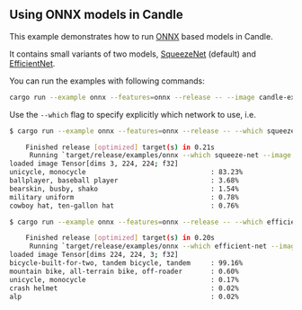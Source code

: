 ## Using ONNX models in Candle

This example demonstrates how to run [ONNX](https://github.com/onnx/onnx) based models in Candle.

It contains small variants of two models, [SqueezeNet](https://arxiv.org/pdf/1602.07360.pdf) (default) and [EfficientNet](https://arxiv.org/pdf/1905.11946.pdf).

You can run the examples with following commands:

```bash
cargo run --example onnx --features=onnx --release -- --image candle-examples/examples/yolo-v8/assets/bike.jpg
```

Use the `--which` flag to specify explicitly which network to use, i.e.

```bash
$ cargo run --example onnx --features=onnx --release -- --which squeeze-net --image candle-examples/examples/yolo-v8/assets/bike.jpg

    Finished release [optimized] target(s) in 0.21s
     Running `target/release/examples/onnx --which squeeze-net --image candle-examples/examples/yolo-v8/assets/bike.jpg`
loaded image Tensor[dims 3, 224, 224; f32]
unicycle, monocycle                               : 83.23%
ballplayer, baseball player                       : 3.68%
bearskin, busby, shako                            : 1.54%
military uniform                                  : 0.78%
cowboy hat, ten-gallon hat                        : 0.76%
```

```bash
$ cargo run --example onnx --features=onnx --release -- --which efficient-net --image candle-examples/examples/yolo-v8/assets/bike.jpg

    Finished release [optimized] target(s) in 0.20s
     Running `target/release/examples/onnx --which efficient-net --image candle-examples/examples/yolo-v8/assets/bike.jpg`
loaded image Tensor[dims 224, 224, 3; f32]
bicycle-built-for-two, tandem bicycle, tandem     : 99.16%
mountain bike, all-terrain bike, off-roader       : 0.60%
unicycle, monocycle                               : 0.17%
crash helmet                                      : 0.02%
alp                                               : 0.02%
```
